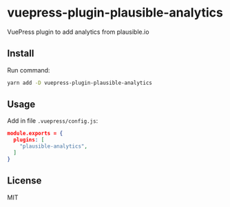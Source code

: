 # vuepress-plugin-plausible-analytics

VuePress plugin to add analytics from plausible.io

## Install

Run command:

```bash
yarn add -D vuepress-plugin-plausible-analytics
```

## Usage

Add in file `.vuepress/config.js`:

```json
module.exports = {
  plugins: [
    "plausible-analytics",
  ]
}
```

## License

MIT
